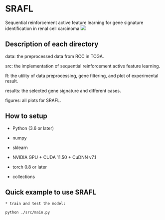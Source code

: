 # SRAFL
Sequential reinforcement active feature learning for gene signature identification in renal cell carcinoma
![](https://github.com/linxi159/SRAFL/blob/main/figures/Figure_1_Final.jpg) 

## Description of each directory
data: the preprocessed data from RCC in TCGA.

src: the implementation of sequential reinforcement active feature learning.

R: the utility of data preprocessing, gene filtering, and plot of experimental result.

results: the selected gene signature and different cases.

figures: all plots for SRAFL.


## How to setup

* Python (3.6 or later)

* numpy

* sklearn

* NVIDIA GPU + CUDA 11.50 + CuDNN v7.1

* torch 0.8 or later

* collections

## Quick example to use SRAFL
```
* train and test the model:

python ./src/main.py
```



